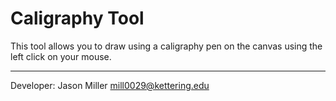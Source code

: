Caligraphy Tool
=================

This tool allows you to draw using a caligraphy pen on the canvas using the left click on your mouse.

---

Developer: Jason Miller [mill0029@kettering.edu](mailto:mill0029@kettering.edu)
